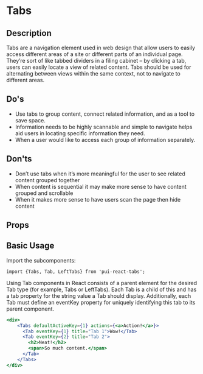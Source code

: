 # Tabs

## Description
Tabs are a navigation element used in web design that allow users to easily access different areas of a site or different parts of an individual page. They’re sort of like tabbed dividers in a filing cabinet – by clicking a tab, users can easily locate a view of related content. Tabs should be used for alternating between views within the same context, not to navigate to different areas.

## Do's

- Use tabs to group content, connect related information, and as a tool to save space.
- Information needs to be highly scannable and simple to navigate helps aid users in locating specific information they need.
- When a user would like to access each group of information separately.

## Don'ts

- Don’t use tabs when it’s more meaningful for the user to see related content grouped together
- When content is sequential it may make more sense to have content grouped and scrollable
- When it makes more sense to have users scan the page then hide content

## Props

## Basic Usage
Import the subcomponents:

`import {Tabs, Tab, LeftTabs} from 'pui-react-tabs';`

Using Tab components in React consists of a parent element for the desired Tab type (for example, Tabs or LeftTabs). Each Tab is a child of this and has a tab property for the string value a Tab should display. Additionally, each Tab must define an eventKey property for uniquely identifying this tab to its parent component.

```jsx
<div>
    <Tabs defaultActiveKey={1} actions={<a>Action!</a>}>
      <Tab eventKey={1} title="Tab 1">Wow!</Tab>
      <Tab eventKey={2} title="Tab 2">
        <h2>Neat!</h2>
        <span>So much content.</span>
      </Tab>
    </Tabs>
</div>
```
